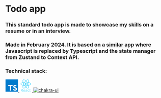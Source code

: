 # Todo app

### This standard todo app is made to showcase my skills on a resume or in an interview.

### Made in February 2024. It is based on a [similar app](https://github.com/michey85/zustand-todos-youtube) where Javascript is replaced by Typescript and the state manager from Zustand to Context API.

### Technical stack: 

<a href="https://www.typescriptlang.org/" target="_blank" rel="noreferrer"> <img src="https://raw.githubusercontent.com/devicons/devicon/master/icons/typescript/typescript-original.svg" alt="typescript" width="40" height="40"/> </a> 
<a href="https://reactjs.org/" target="_blank" rel="noreferrer"> <img src="https://raw.githubusercontent.com/devicons/devicon/master/icons/react/react-original-wordmark.svg" alt="react" width="40" height="40"/> </a> 
<a href="https://chakra-ui.com/" target="_blank" rel="noreferrer"> <img width="40" height="40" src="https://img.icons8.com/color/48/chakra-ui.png" alt="chakra-ui"/> </a> 




